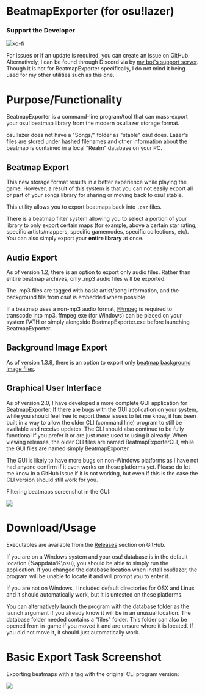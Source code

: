 # BeatmapExporter (for osu!lazer)

### Support the Developer

[![ko-fi](https://ko-fi.com/img/githubbutton_sm.svg)](https://ko-fi.com/E1E5AF13X)

For issues or if an update is required, you can create an issue on GitHub. Alternatively, I can be found through Discord via by [my bot's support server](https://discord.com/invite/ucVhtnh). Though it is not for BeatmapExporter specifically, I do not mind it being used for my other utilities such as this one.

# Purpose/Functionality

BeatmapExporter is a command-line program/tool that can mass-export your osu! beatmap library from the modern osu!lazer storage format.

osu!lazer does not have a "Songs/" folder as "stable" osu! does. Lazer's files are stored under hashed filenames and other information about the beatmap is contained in a local "Realm" database on your PC.

## Beatmap Export

This new storage format results in a better experience while playing the game. However, a result of this system is that you can not easily export all or part of your songs library for sharing or moving back to osu! stable. 

This utility allows you to export beatmaps back into `.osz` files. 

There is a beatmap filter system allowing you to select a portion of your library to only export certain maps (for example, above a certain star rating, specific artists/mappers, specific gamemodes, specific collections, etc). You can also simply export your **entire library** at once.

## Audio Export

As of version 1.2, there is an option to export only audio files. Rather than entire beatmap archives, only .mp3 audio files will be exported. 

The .mp3 files are tagged with basic artist/song information, and the background file from osu! is embedded where possible. 

If a beatmap uses a non-mp3 audio format, [FFmpeg](https://ffmpeg.org/download.html) is required to transcode into mp3. ffmpeg.exe (for Windows) can be placed on your system PATH or simply alongside BeatmapExporter.exe before launching BeatmapExporter.

## Background Image Export

As of version 1.3.8, there is an option to export only [beatmap background image files](https://github.com/kabiiQ/BeatmapExporter/pull/10).

## Graphical User Interface

As of version 2.0, I have developed a more complete GUI application for BeatmapExporter. If there are bugs with the GUI application on your system, while you should feel free to report these issues to let me know, it has been built in a way to allow the older CLI (command line) program to still be available and receive updates. The CLI should also continue to be fully functional if you prefer it or are just more used to using it already. When viewing releases, the older CLI files are named BeatmapExporterCLI, while the GUI files are named simply BeatmapExporter.

The GUI is likely to have more bugs on non-Windows platforms as I have not had anyone confirm if it even works on those platforms yet. Please do let me know in a GitHub issue if it is not working, but even if this is the case the CLI version should still work for you.

Filtering beatmaps screenshot in the GUI:

![](https://i.imgur.com/h9TpkAD.png)

# Download/Usage

Executables are available from the [Releases](https://github.com/kabiiQ/BeatmapExporter/releases) section on GitHub. 

If you are on a Windows system and your osu! database is in the default location (%appdata%\osu), you should be able to simply run the application. If you changed the database location when install osu!lazer, the program will be unable to locate it and will prompt you to enter it. 

If you are not on Windows, I included default directories for OSX and Linux and it should automatically work, but it is untested on these platforms. 

You can alternatively launch the program with the database folder as the launch argument if you already know it will be in an unusual location. The database folder needed contains a "files" folder. This folder can also be opened from in-game if you moved it and are unsure where it is located. If you did not move it, it should just automatically work.

# Basic Export Task Screenshot

Exporting beatmaps with a tag with the original CLI program version:

![](https://i.imgur.com/bbM1D5Z.png)
